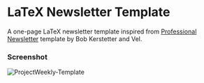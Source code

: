 LaTeX Newsletter Template
=========================

A one-page LaTeX newsletter template inspired from [Professional Newsletter][0] template by Bob Kerstetter and Vel.

### Screenshot

![ProjectWeekly-Template](./ProjectWeekly-Template)

[0]: https://www.latextemplates.com/template/professional-newsletter